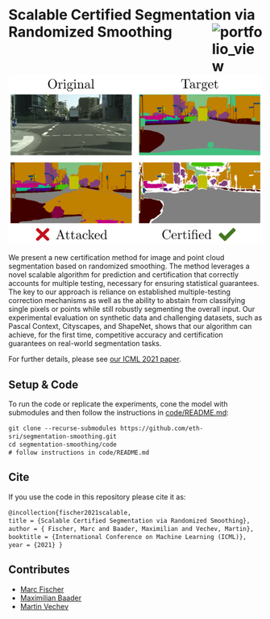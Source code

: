 Scalable Certified Segmentation via Randomized Smoothing <a href="https://www.sri.inf.ethz.ch/"><img width="100" alt="portfolio_view" align="right" src="http://safeai.ethz.ch/img/sri-logo.svg"></a>
=============================================================================================================


![img](https://raw.githubusercontent.com/eth-sri/segmentation-smoothing/master/img.png)

We present a new certification method for image and point cloud segmentation based on randomized smoothing. The method leverages a novel scalable algorithm for prediction and certification that correctly accounts for multiple testing, necessary for ensuring statistical guarantees. The key to our approach is reliance on established multiple-testing correction mechanisms as well as the ability to abstain from classifying single pixels or points while still robustly segmenting the overall input. Our experimental evaluation on synthetic data and challenging datasets, such as Pascal Context, Cityscapes, and ShapeNet, shows that our algorithm can achieve, for the first time, competitive accuracy and certification guarantees on real-world segmentation tasks.

For further details, please see [our ICML 2021
paper](https://files.sri.inf.ethz.ch/website/papers/fischer2021segmentation.pdf).


## Setup & Code
To run the code or replicate the experiments, cone the model with submodules and then follow the instructions in [code/README.md](code/README.md):

``` shell
git clone --recurse-submodules https://github.com/eth-sri/segmentation-smoothing.git
cd segmentation-smoothing/code
# follow instructions in code/README.md
```

## Cite

If you use the code in this repository please cite it as:

```
@incollection{fischer2021scalable,
title = {Scalable Certified Segmentation via Randomized Smoothing},
author = { Fischer, Marc and Baader, Maximilian and Vechev, Martin},
booktitle = {International Conference on Machine Learning (ICML)},
year = {2021} }
```

## Contributes
- [Marc Fischer](https://www.sri.inf.ethz.ch/people/marc)
- [Maximilian Baader](https://www.sri.inf.ethz.ch/people/max)
- [Martin Vechev](https://www.sri.inf.ethz.ch/people/martin)




